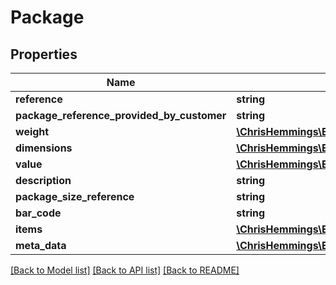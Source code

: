 # Package

## Properties
Name | Type | Description | Notes
------------ | ------------- | ------------- | -------------
**reference** | **string** |  | [optional] 
**package_reference_provided_by_customer** | **string** |  | [optional] 
**weight** | [**\ChrisHemmings\Electio\Client\Model\Weight**](Weight.md) |  | [optional] 
**dimensions** | [**\ChrisHemmings\Electio\Client\Model\Dimensions**](Dimensions.md) |  | [optional] 
**value** | [**\ChrisHemmings\Electio\Client\Model\Money**](Money.md) |  | 
**description** | **string** |  | 
**package_size_reference** | **string** |  | [optional] 
**bar_code** | **string** |  | [optional] 
**items** | [**\ChrisHemmings\Electio\Client\Model\Item[]**](Item.md) |  | [optional] 
**meta_data** | [**\ChrisHemmings\Electio\Client\Model\MetaData[]**](MetaData.md) |  | [optional] 

[[Back to Model list]](../README.md#documentation-for-models) [[Back to API list]](../README.md#documentation-for-api-endpoints) [[Back to README]](../README.md)


